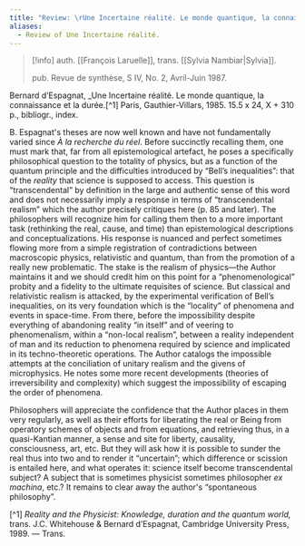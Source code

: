 ```yaml
---
title: "Review: \rUne Incertaine réalité. Le monde quantique, la connaissance et la durée. by Bernard d’Espagnat"
aliases:
  - Review of Une Incertaine réalité.
---
```

>[!info]
>auth. [[François Laruelle]], trans. [[Sylvia Nambiar|Sylvia]].
>
>pub. Revue de synthèse, S IV, No. 2, Avril-Juin 1987.

Bernard d’Espagnat, _Une Incertaine réalité. Le monde quantique, la connaissance et la durée.[^1] Paris, Gauthier-Villars, 1985. 15.5 x 24, X + 310 p., bibliogr., index.

B. Espagnat's theses are now well known and have not fundamentally varied since _À la recherche du réel_. Before succinctly recalling them, one must mark that, far from all epistemological artefact, he poses a specifically philosophical question to the totality of physics, but as a function of the quantum principle and the difficulties introduced by “Bell’s inequalities”: that of the _reality_ that science is supposed to access. This question is “transcendental” by definition in the large and authentic sense of this word and does not necessarily imply a response in terms of “transcendental realism” which the author precisely critiques here (p. 85 and later). The philosophers will recognize him for calling them then to a more important task (rethinking the real, cause, and time) than epistemological descriptions and conceptualizations. His response is nuanced and perfect sometimes flowing more from a simple registration of contradictions between macroscopic physics, relativistic and quantum, than from the promotion of a really new problematic. The stake is the realism of physics—the Author maintains it and we should credit him on this point for a “phenomenological” probity and a fidelity to the ultimate requisites of science. But classical and relativistic realism is attacked, by the experimental verification of Bell’s inequalities, on its very foundation which is the “locality” of phenomena and events in space-time. From there, before the impossibility despite everything of abandoning reality “in itself” and of veering to phenomenalism, within a “non-local realism”, between a reality independent of man and its reduction to phenomena required by science and implicated in its techno-theoretic operations. The Author catalogs the impossible attempts at the conciliation of unitary realism and the givens of microphysics. He notes some more recent developments (theories of irreversibility and complexity) which suggest the impossibility of escaping the order of phenomena.

Philosophers will appreciate the confidence that the Author places in them very regularly, as well as their efforts for liberating the real or Being from operatory schemes of objects and from equations, and retrieving thus, in a quasi-Kantian manner, a sense and site for liberty, causality, consciousness, art, etc. But they will ask how it is possible to sunder the real thus into two and to render it “uncertain”; which difference or scission is entailed here, and what operates it: science itself become transcendental subject? A subject that is sometimes physicist sometimes philosopher _ex machina_, etc.? It remains to clear away the author's “spontaneous philosophy”.

[^1] _Reality and the Physicist: Knowledge, duration and the quantum world,_ trans. J.C. Whitehouse & Bernard d’Espagnat, Cambridge University Press, 1989. — Trans.